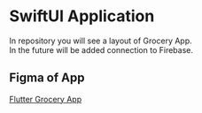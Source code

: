 # SwiftUI Application

In repository you will see a layout of Grocery App. <br />
In the future will be added connection to Firebase.

## Figma of App
[Flutter Grocery App]([https://www.figma.com/design/s6VaZvoq1Ky2AqkcdMeVQQ/Flutter-Grocery-App?node-id=0-1&t=PtYHop2ooE8lyWBo-1](https://www.figma.com/design/czt5xDFrjWHFTBZurYxwTl/Grocery-App-(Big-Cart)-(Community)?node-id=0-1&p=f&t=GtsUmvk4buP0LCHh-0))
